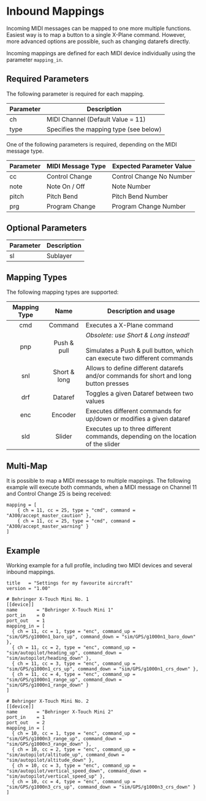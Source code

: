# Inbound Mappings

Incoming MIDI messages can be mapped to one more multiple functions. Easiest way is to map a button to a single X-Plane 
command. However, more advanced options are possible, such as changing datarefs directly.

Incoming mappings are defined for each MIDI device individually using the parameter `mapping_in`.

## Required Parameters

The following parameter is required for each mapping.

| Parameter | Description                            |
|-----------|----------------------------------------|
| ch        | MIDI Channel (Default Value = 11)      |
| type      | Specifies the mapping type (see below) |  

One of the following parameters is required, depending on the MIDI message type.

| Parameter | MIDI Message Type | Expected Parameter Value |
|-----------|-------------------|--------------------------|
| cc        | Control Change    | Control Change No Number |
| note      | Note On / Off     | Note Number              |
| pitch     | Pitch Bend        | Pitch Bend Number        |
| prg       | Program Change    | Program Change Number    |

## Optional Parameters

| Parameter | Description            |
|-----------|------------------------|
| sl        | Sublayer               |

## Mapping Types

The following mapping types are supported: 

| Mapping Type |     Name     | Description and usage                                                                                                 |
|:------------:|:------------:|-----------------------------------------------------------------------------------------------------------------------|
|     cmd      |   Command    | Executes a X-Plane command                                                                                            |
|     pnp      | Push & pull  | *Obsolete: use Short & Long instead!*<br><br>Simulates a Push & pull button, which can execute two different commands |
|     snl      | Short & long | Allows to define different datarefs and/or commands for short and long button presses                                 |
|     drf      |   Dataref    | Toggles a given Dataref between two values                                                                            |
|     enc      |   Encoder    | Executes different commands for up/down or modifies a given dataref                                                   |
|     sld      |    Slider    | Executes up to three different commands, depending on the location of the slider                                      |

## Multi-Map

It is possible to map a MIDI message to multiple mappings. The following example will execute both commands,
when a MIDI message on Channel 11 and Control Change 25 is being received:

```
mapping = [
    { ch = 11, cc = 25, type = "cmd", command = "A300/accept_master_caution" },
    { ch = 11, cc = 25, type = "cmd", command = "A300/accept_master_warning" }
]
```

## Example

Working example for a full profile, including two MIDI devices and several inbound mappings.

```
title   = "Settings for my favourite aircraft"
version = "1.00"

# Behringer X-Touch Mini No. 1
[[device]]
name       = "Behringer X-Touch Mini 1"
port_in    = 0
port_out   = 1
mapping_in = [
  { ch = 11, cc = 1, type = "enc", command_up = "sim/GPS/g1000n1_baro_up", command_down = "sim/GPS/g1000n1_baro_down" },
  { ch = 11, cc = 2, type = "enc", command_up = "sim/autopilot/heading_up", command_down = "sim/autopilot/heading_down" },
  { ch = 11, cc = 3, type = "enc", command_up = "sim/GPS/g1000n1_crs_up", command_down = "sim/GPS/g1000n1_crs_down" },
  { ch = 11, cc = 4, type = "enc", command_up = "sim/GPS/g1000n1_range_up", command_down = "sim/GPS/g1000n1_range_down" }
]

# Behringer X-Touch Mini No. 2
[[device]]
name       = "Behringer X-Touch Mini 2"
port_in    = 1
port_out   = 2
mapping_in = [
  { ch = 10, cc = 1, type = "enc", command_up = "sim/GPS/g1000n3_range_up", command_down = "sim/GPS/g1000n3_range_down" },
  { ch = 10, cc = 2, type = "enc", command_up = "sim/autopilot/altitude_up", command_down = "sim/autopilot/altitude_down" },
  { ch = 10, cc = 3, type = "enc", command_up = "sim/autopilot/vertical_speed_down", command_down = "sim/autopilot/vertical_speed_up" },
  { ch = 10, cc = 4, type = "enc", command_up = "sim/GPS/g1000n3_crs_up", command_down = "sim/GPS/g1000n3_crs_down" }
]   
```
